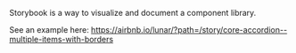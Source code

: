 Storybook is a way to visualize and document a component library.

See an example here: https://airbnb.io/lunar/?path=/story/core-accordion--multiple-items-with-borders
